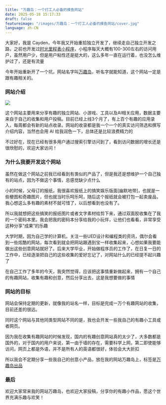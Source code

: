 ```yaml
---
title: "万趣岛：一个打工人必备的摸鱼网站"
date: 2025-05-18 15:17:33
draft: false
featureimage: "/images/万趣岛：一个打工人必备的摸鱼网站/cover.jpg"
language: zh-CN
---
```





大家好，我是 Cayden，今年我又开始重拾独立开发了，继续走自己独立开发之路，之前也开发过[时光里程表小程序](/post/1be3071d.html)，小程序每天大概有100-300左右的访问用户，虽然用户少，但是用户粘性还是挺大的，这么多年一直在运行着，也没怎么维护过了，还是有流量

今年开始重新开了一个坑，网站名字叫[万趣岛](http://w3cay.com)，听名字就能知道，这个网站一定是跟有趣相关的。

### 网站介绍

![](/images/万趣岛：一个打工人必备的摸鱼网站/cover.jpg)

这个网站主要用来分享有趣的独立网站、小游戏、工具以及AI相关应用，数据主要来自于自己的收集和用户投稿。目前已经上线3个月了，有上百个有趣的应用录入，每周都会有新的站点收录。网站的收录都是我一个一个的真实访问筛选和撰写介绍内容，当然也会用 AI 给我润色一下，总体还是比较浪费精力的

不过好在，现在已经有很多用户通过搜索引擎访问到了，看到访问数据的增长还是很欣慰的，欢迎大家访问！

### 为什么我要开发这个网站

虽然在做这个网站之前我已经看到有类似的产品了，但是我还是想维护一个自己独有的站点，因为不做这个事情，总感觉缺少点什么

小的时候，父母订的报纸，我很喜欢报纸上的搞笑娱乐版面[幽默地带]，也就是一些梗图和奇趣图片，但也就当时乐呵乐呵，随后这个报纸就会被打包一起卖废品，我心想这么多有趣的素材不就可惜了，以后想看到也没有了。

所以我就想把这些搞笑的报纸图片或者文字素材给剪下来，通过双面胶收集在了我的一个密码本里。我会把我的密码本分享给我的小玩伴，让他们也看看，非常享受这种分享“成果”的乐趣

大学时期，因为自己学的计算机，关注一些UED设计和编程类的资讯，偶尔会看到一些炫酷的网站，每次看到就会把网站跟遇到宝一样收集起来，心想如果我要能做出这些创意网站就好了。后来大学毕业，开始做程序员的工作了，在日复一日的工作中，已经逐渐把自己的这些收集的爱好忘记了，对网站什么的已经提不起兴趣了

在自己工作了多年的今天，我突然觉得，应该把这事情重新做起来，拥有一个自己的有趣网站，收集有趣和创意，然后分享出去，这是我想要做的事情

### 网站的目标

网站会保持定期的更新，就像我的站名一样，目标是完成一万个有趣网站的收集，目前还差的很远。

同时这个网站与其他同类型网站不同的是，我也会开发一些我自己的有趣小工具或者网页。

因为我在收集有趣网站的时候发现，国内的有趣创意网站真的太少了，大多数都是国外的，对于国内的用户来说，第一由于墙的存在，需要科学上网，第二即使能够访问，网页上都是外语，并不是所有人的英语都很好，体验会大大折扣

所以我会不定期分享一些我自己的创意小产品，放在我的网站万趣岛上，标签是[万趣岛出品](https://w3cay.com/tags/%E4%B8%87%E8%B6%A3%E5%B2%9B%E5%87%BA%E5%93%81/)

### 最后

欢迎大家常来我的网站万趣岛，也欢迎大家投稿，分享你的有趣小作品，愿这个世界充满乐趣与欢笑！

